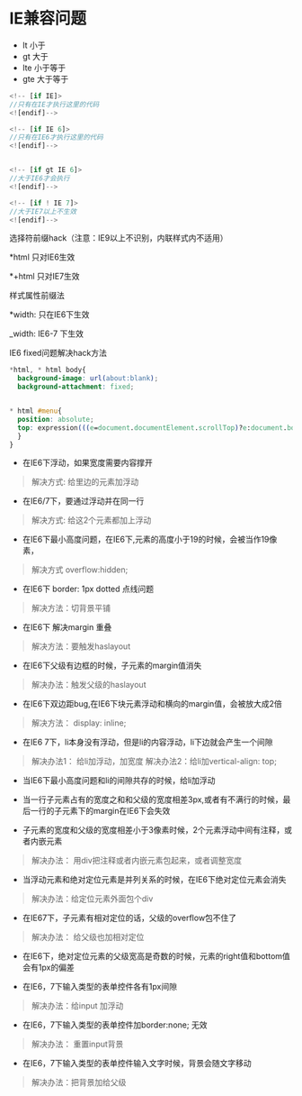 # IE兼容问题

- lt 小于
- gt 大于
- lte 小于等于
- gte 大于等于

``` js
<!-- [if IE]>
//只有在IE才执行这里的代码
<![endif]-->

<!-- [if IE 6]>
//只有在IE6才执行这里的代码
<![endif]-->


<!-- [if gt IE 6]>
//大于IE6才会执行
<![endif]-->

<!-- [if ! IE 7]>
//大于IE7以上不生效
<![endif]-->
```

选择符前缀hack（注意：IE9以上不识别，内联样式内不适用）

\*html 只对IE6生效

\*+html 只对IE7生效

样式属性前缀法

\*width: 只在IE6下生效

\_width: IE6-7 下生效


IE6 fixed问题解决hack方法

``` css
*html, * html body{
  background-image: url(about:blank);
  background-attachment: fixed;


* html #menu{
  position: absolute;
  top: expression(((e=document.documentElement.scrollTop)?e:document.body.scrollTop)+100+'px');
  }
}
```

- 在IE6下浮动，如果宽度需要内容撑开

> 解决方式: 给里边的元素加浮动

- 在IE6/7下，要通过浮动并在同一行

> 解决方式: 给这2个元素都加上浮动

- 在IE6下最小高度问题，在IE6下,元素的高度小于19的时候，会被当作19像素，

> 解决方式 overflow:hidden;

- 在IE6下 border: 1px dotted 点线问题

> 解决方法：切背景平铺

- 在IE6下 解决margin 重叠

> 解决方法：要触发haslayout

- 在IE6下父级有边框的时候，子元素的margin值消失

> 解决办法：触发父级的haslayout

- 在IE6下双边距bug,在IE6下块元素浮动和横向的margin值，会被放大成2倍

> 解决方法： display: inline;

- 在IE6 7下，li本身没有浮动，但是li的内容浮动，li下边就会产生一个间隙

> 解决办法1： 给li加浮动，加宽度
解决办法2：给li加vertical-align: top;

- 当IE6下最小高度问题和li的间隙共存的时候，给li加浮动

- 当一行子元素占有的宽度之和和父级的宽度相差3px,或者有不满行的时候，最后一行的子元素下的margin在IE6下会失效

- 子元素的宽度和父级的宽度相差小于3像素时候，2个元素浮动中间有注释，或者内嵌元素

> 解决办法： 用div把注释或者内嵌元素包起来，或者调整宽度

- 当浮动元素和绝对定位元素是并列关系的时候，在IE6下绝对定位元素会消失

> 解决办法：给定位元素外面包个div

- 在IE67下，子元素有相对定位的话，父级的overflow包不住了

> 解决办法： 给父级也加相对定位

- 在IE6下，绝对定位元素的父级宽高是奇数的时候，元素的right值和bottom值会有1px的偏差

- 在IE6，7下输入类型的表单控件各有1px间隙

> 解决办法：给input 加浮动

- 在IE6，7下输入类型的表单控件加border:none; 无效

> 解决办法： 重置input背景

- 在IE6，7下输入类型的表单控件输入文字时候，背景会随文字移动

> 解决办法：把背景加给父级
